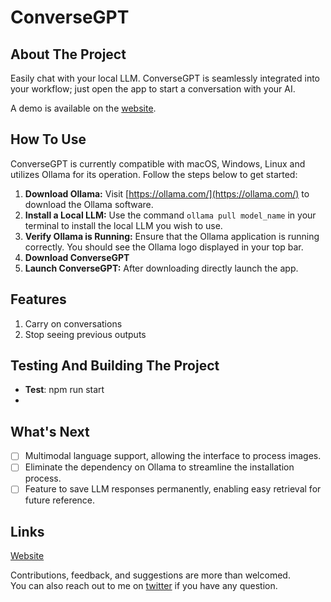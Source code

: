 # ConverseGPT

## About The Project

Easily chat with your local LLM. ConverseGPT is seamlessly integrated into your workflow; just open the app to start a conversation with your AI.

A demo is available on the [website](https://converse-gpt.vercel.app).
## How To Use

ConverseGPT is currently compatible with macOS, Windows, Linux and utilizes Ollama for its operation. Follow the steps below to get started:

1. **Download Ollama:** Visit [https://ollama.com/](https://ollama.com/) to download the Ollama software.
2. **Install a Local LLM:** Use the command `ollama pull model_name` in your terminal to install the local LLM you wish to use.
3. **Verify Ollama is Running:** Ensure that the Ollama application is running correctly. You should see the Ollama logo displayed in your top bar.
4. **Download ConverseGPT** 
5. **Launch ConverseGPT:** After downloading directly launch the app.


## Features
1. Carry on conversations
2. Stop seeing previous outputs

## Testing And Building The Project
- **Test**: npm run start
- 
## What's Next

- [ ] Multimodal language support, allowing the interface to process images.
- [ ] Eliminate the dependency on Ollama to streamline the installation process.
- [ ] Feature to save LLM responses permanently, enabling easy retrieval for future reference.
## Links
[Website](https://converse-gpt.vercel.app)

Contributions, feedback, and suggestions are more than welcomed.\
You can also reach out to me on [twitter](https://twitter.com/Mayank_2107) if you have any question.
